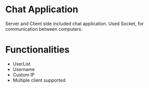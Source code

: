 # Chat Application
Server and Client side included chat application. Used Socket, for communication between computers.

# Functionalities
- UserList
- Username
- Custom IP
- Multiple client supported
